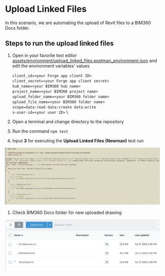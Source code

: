 # Upload Linked Files

In this scenario, we are automating the upload of Revit files to a BIM360 Docs folder.

## Steps to run the upload linked files

1. Open in your favorite text editor [assets/environment/upload_linked_files.postman_environment.json](../assets/environment/upload_linked_files.postman_environment.json) and edit the environment variables' values

    ```client_id=<your Forge app client ID>``` \
    ```client_secret=<your Forge app client secret>``` \
    ```hub_name=<your BIM360 hub name>``` \
    ```project_name=<your BIM360 project name>``` \
    ```upload_folder_name=<your BIM360 folder name>``` \
    ```upload_file_name=<your BIM360 folder name>``` \
    ```scope=data:read data:create data:write``` \
    ```x-user-id=<your user ID>``` \

1. Open a terminal and change directory to the repository

1. Run the command `npm test`

1. Input **3** for executing the **Upload Linked Files (Newman)** test run

![Node Script](./media/node_upload_linked_files.png)

1. Check BIM360 Docs folder for new uploaded drawing

![BIM360 Docs Folder](./media/result_upload_linked_files.png)